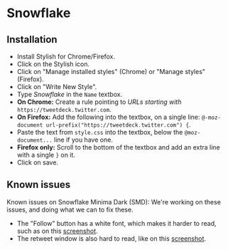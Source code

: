 Snowflake
=========
Installation
-------------
- Install Stylish for Chrome/Firefox.
- Click on the Stylish icon.
- Click on "Manage installed styles" (Chrome) or "Manage styles" (Firefox).
- Click on "Write New Style".
- Type *Snowflake* in the `Name` textbox.
- **On Chrome:** Create a rule pointing to *URLs starting with* `https://tweetdeck.twitter.com`.
- **On Firefox:** Add the following into the textbox, on a single line:
`@-moz-document url-prefix("https://tweetdeck.twitter.com") {`.
- Paste the text from `style.css` into the textbox, below the `@moz-document...` line if you have one.
- **Firefox only:** Scroll to the bottom of the textbox and add an extra line with a single `}` on it.
- Click on save.

Known issues
-------------
Known issues on Snowflake Minima Dark (SMD):
We're working on these issues, and doing what we can to fix these.

- The "Follow" button has a white font, which makes it harder to read, such as on this [screenshot](http://i.imgur.com/IZfNAt9.png).
- The retweet window is also hard to read, like on this [screenshot](http://i.imgur.com/srcyrHj.png).
